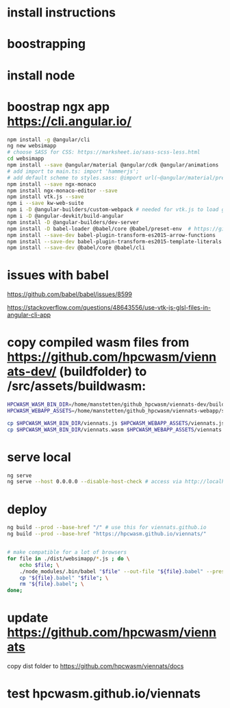 # install instructions


# boostrapping

# install node

# boostrap ngx app https://cli.angular.io/
```bash
npm install -g @angular/cli
ng new websimapp
# choose SASS for CSS: https://marksheet.io/sass-scss-less.html
cd websimapp
npm install --save @angular/material @angular/cdk @angular/animations  hammerjs
# add import to main.ts: import 'hammerjs';
# add default scheme to styles.sass: @import url(~@angular/material/prebuilt-themes/indigo-pink.css);
npm install --save ngx-monaco
npm install ngx-monaco-editor --save
npm install vtk.js --save
npm i --save kw-web-suite
npm i -D @angular-builders/custom-webpack # needed for vtk.js to load glsl files using a custom loader
npm i -D @angular-devkit/build-angular
npm install -D @angular-builders/dev-server
npm install -D babel-loader @babel/core @babel/preset-env  # https://github.com/babel/babel-loader
npm install --save-dev babel-plugin-transform-es2015-arrow-functions
npm install --save-dev babel-plugin-transform-es2015-template-literals
npm install --save-dev @babel/core @babel/cli
```
# issues with babel 
https://github.com/babel/babel/issues/8599

https://stackoverflow.com/questions/48643556/use-vtk-js-glsl-files-in-angular-cli-app

# copy compiled wasm files from https://github.com/hpcwasm/viennats-dev/ (buildfolder) to /src/assets/buildwasm:

```bash
HPCWASM_WASM_BIN_DIR=/home/manstetten/github_hpcwasm/viennats-dev/buildwasm
HPCWASM_WEBAPP_ASSETS=/home/manstetten/github_hpcwasm/viennats-webapp/src/assets/buildwasm

cp $HPCWASM_WASM_BIN_DIR/viennats.js $HPCWASM_WEBAPP_ASSETS/viennats.js
cp $HPCWASM_WASM_BIN_DIR/viennats.wasm $HPCWASM_WEBAPP_ASSETS/viennats.wasm
```

# serve local

```bash
ng serve
ng serve --host 0.0.0.0 --disable-host-check # access via http://localhostORdomain:4200/#
```

# deploy
```bash
ng build --prod --base-href "/" # use this for viennats.github.io
ng build --prod --base-href "https://hpcwasm.github.io/viennats/"


# make compatible for a lot of browsers
for file in ./dist/websimapp/*.js ; do \
    echo $file; \
    ./node_modules/.bin/babel "$file" --out-file "${file}.babel" --presets @babel/preset-env
    cp "${file}.babel" "$file"; \
    rm "${file}.babel"; \
done;
```

# update https://github.com/hpcwasm/viennats

copy dist folder to https://github.com/hpcwasm/viennats/docs

# test hpcwasm.github.io/viennats